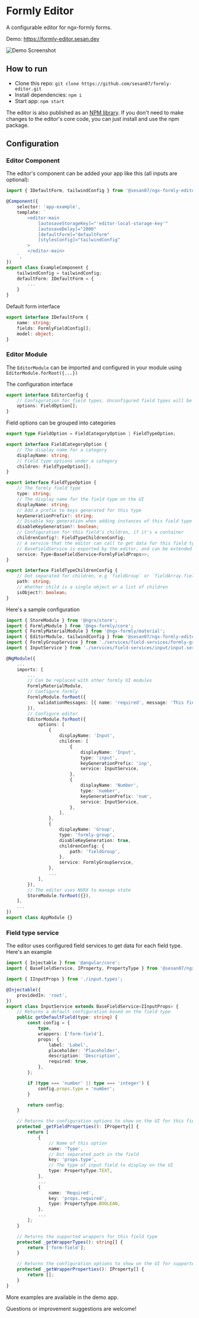 # Formly Editor

A configurable editor for ngx-formly forms.

Demo: https://formly-editor.sesan.dev

![Demo Screenshot](docs/img/screenshot.png 'Demo Screenshot')

## How to run

-   Clone this repo: `git clone https://github.com/sesan07/formly-editor.git`
-   Install dependencies: `npm i`
-   Start app: `npm start`

The editor is also published as an [NPM library](https://www.npmjs.com/package/@sesan07/ngx-formly-editor). If you don't need to make changes to the editor's core code, you can just install and use the npm package.

## Configuration

### Editor Component

The editor's component can be added your app like this (all inputs are optional):

```typescript
import { IDefaultForm, tailwindConfig } from '@sesan07/ngx-formly-editor';

@Component({
    selector: 'app-example',
    template: `
        <editor-main
            [autosaveStorageKey]="'editor-local-storage-key'"
            [autosaveDelay]="2000"
            [defaultForm]="defaultForm"
            [stylesConfig]="tailwindConfig"
        >
        </editor-main>
    `,
})
export class ExampleComponent {
    tailwindConfig = tailwindConfig;
    defaultForm: IDefaultForm = {
        ...
    }
}
```

Default form interface

```typescript
export interface IDefaultForm {
    name: string;
    fields: FormlyFieldConfig[];
    model: object;
}
```

### Editor Module

The `EditorModule` can be imported and configured in your module using `EditorModule.forRoot({...})`

The configuration interface

```typescript
export interface EditorConfig {
    // Configuration for field types. Unconfigured field types will be treated as generic
    options: FieldOption[];
}
```

Field options can be grouped into categories

```typescript
export type FieldOption = FieldCategoryOption | FieldTypeOption;

export interface FieldCategoryOption {
    // The display name for a category
    displayName: string;
    // Field type options under a category
    children: FieldTypeOption[];
}

export interface FieldTypeOption {
    // The formly field type
    type: string;
    // The display name for the field type on the UI
    displayName: string;
    // Add a prefix to keys generated for this type
    keyGenerationPrefix?: string;
    // Disable key generation when adding instances of this field type
    disableKeyGeneration?: boolean;
    // Configuration for this field's children, if it's a container
    childrenConfig?: FieldTypeChildrenConfig;
    // A service that the editor can call to get data for this field type
    // BaseFieldService is exported by the editor, and can be extended for each or all field types
    service: Type<BaseFieldService<FormlyFieldProps>>;
}

export interface FieldTypeChildrenConfig {
    // Dot separated for children, e.g `fieldGroup` or `fieldArray.fieldGroup`
    path: string;
    // Whether child is a single object or a list of children
    isObject?: boolean;
}
```

Here's a sample configuration

```typescript
import { StoreModule } from '@ngrx/store';
import { FormlyModule } from '@ngx-formly/core';
import { FormlyMaterialModule } from '@ngx-formly/material';
import { EditorModule, tailwindConfig } from '@sesan07/ngx-formly-editor';
import { FormlyGroupService } from './services/field-services/formly-group/formly-group.service';
import { InputService } from './services/field-services/input/input.service';

@NgModule({
    ...
    imports: [
        ...
        // Can be replaced with other formly UI modules
        FormlyMaterialModule,
        // Configure formly
        FormlyModule.forRoot({
            validationMessages: [{ name: 'required', message: 'This field is required' }],
        }),
        // Configure editor
        EditorModule.forRoot({
            options: [
                {
                    displayName: 'Input',
                    children: [
                        {
                            displayName: 'Input',
                            type: 'input',
                            keyGenerationPrefix: 'inp',
                            service: InputService,
                        },
                        {
                            displayName: 'Number',
                            type: 'number',
                            keyGenerationPrefix: 'num',
                            service: InputService,
                        },
                    ],
                },
                {
                    displayName: 'Group',
                    type: 'formly-group',
                    disableKeyGeneration: true,
                    childrenConfig: {
                        path: 'fieldGroup',
                    },
                    service: FormlyGroupService,
                },
                ...
            ],
        }),
        // The editor uses NGRX to manage state
        StoreModule.forRoot({}),
    ],
    ...
})
export class AppModule {}

```

### Field type service

The editor uses configured field services to get data for each field type. Here's an example

```typescript
import { Injectable } from '@angular/core';
import { BaseFieldService, IProperty, PropertyType } from '@sesan07/ngx-formly-editor';

import { IInputProps } from './input.types';

@Injectable({
    providedIn: 'root',
})
export class InputService extends BaseFieldService<IInputProps> {
    // Returns a default configuration based on the field type
    public getDefaultField(type: string) {
        const config = {
            type,
            wrappers: ['form-field'],
            props: {
                label: 'Label',
                placeholder: 'Placeholder',
                description: 'Description',
                required: true,
            },
        };

        if (type === 'number' || type === 'integer') {
            config.props.type = 'number';
        }

        return config;
    }

    // Returns the configuration options to show on the UI for this field type
    protected _getFieldProperties(): IProperty[] {
        return [
            {
                // Name of this option
                name: 'Type',
                // Dot separated path in the field
                key: 'props.type',
                // The type of input field to display on the UI
                type: PropertyType.TEXT,
            },
            ...
            {
                name: 'Required',
                key: 'props.required',
                type: PropertyType.BOOLEAN,
            },
            ...
        ];
    }

    // Returns the supported wrappers for this field type
    protected _getWrapperTypes(): string[] {
        return ['form-field'];
    }

    // Returns the configuration options to show on the UI for supported wrappers
    protected _getWrapperProperties(): IProperty[] {
        return [];
    }
}
```

More examples are available in the demo app.

Questions or improvement suggestions are welcome!
